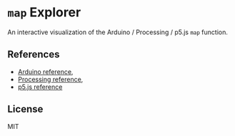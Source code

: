 # `map` Explorer

An interactive visualization of the Arduino / Processing / p5.js `map` function.

## References

- [Arduino reference](https://www.arduino.cc/reference/en/language/functions/math/map/),
- [Processing reference](https://processing.org/reference/map_.html),
- [p5.js reference](https://p5js.org/reference/#/p5/map)

## License

MIT
